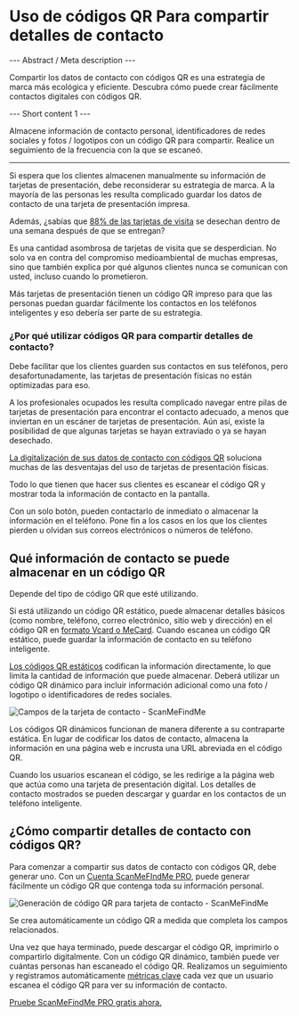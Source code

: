 <h1>Uso de códigos QR Para compartir detalles de contacto</h1>

--- Abstract / Meta description ---

Compartir los datos de contacto con códigos QR es una estrategia de marca más ecológica y eficiente. Descubra cómo puede crear fácilmente contactos digitales con códigos QR.

--- Short content 1 ---

Almacene información de contacto personal, identificadores de redes sociales y fotos / logotipos con un código QR para compartir. Realice un seguimiento de la frecuencia con la que se escaneó.

----------

<p>Si espera que los clientes almacenen manualmente su información de tarjetas de presentación, debe reconsiderar su estrategia de marca. A la mayoría de las personas les resulta complicado guardar los datos de contacto de una tarjeta de presentación impresa.</p>

<p>Además, ¿sabías que
    <a href = "https://blog.adobe.com/en/publish/2016/10/26/4-business-card-statistics-that-will-make-you-rethink-your-strategy.html#gs .5xe9i0 "class =" externallink "target =" _ blank ">88% de las tarjetas de visita</a>
    se desechan dentro de una semana después de que se entregan?</p>

<p>Es una cantidad asombrosa de tarjetas de visita que se desperdician. No solo va en contra del compromiso medioambiental de muchas empresas, sino que también explica por qué algunos clientes nunca se comunican con usted, incluso cuando lo prometieron.</p>

<p>Más tarjetas de presentación tienen un código QR impreso para que las personas puedan guardar fácilmente los contactos en los teléfonos inteligentes y eso debería ser parte de su estrategia.</p>
<h3>¿Por qué utilizar códigos QR para compartir detalles de contacto? </h3>
<p>Debe facilitar que los clientes guarden sus contactos en sus teléfonos, pero desafortunadamente, las tarjetas de presentación físicas no están optimizadas para eso.</p>

<p>A los profesionales ocupados les resulta complicado navegar entre pilas de tarjetas de presentación para encontrar el contacto adecuado, a menos que inviertan en un escáner de tarjetas de presentación. Aún así, existe la posibilidad de que algunas tarjetas se hayan extraviado o ya se hayan desechado.</p>

<p><a href="#static:contact">La digitalización de sus datos de contacto con códigos QR</a> soluciona muchas de las desventajas del uso de tarjetas de presentación físicas.</p>

<p>Todo lo que tienen que hacer sus clientes es escanear el código QR y mostrar toda la información de contacto en la pantalla.</p>

<p>Con un solo botón, pueden contactarlo de inmediato o almacenar la información en el teléfono. Pone fin a los casos en los que los clientes pierden u olvidan sus correos electrónicos o números de teléfono.</p>
<h2>Qué información de contacto se puede almacenar en un código QR</h2>
<p>Depende del tipo de código QR que esté utilizando.</p>

<p>Si está utilizando un código QR estático, puede almacenar detalles básicos (como nombre, teléfono, correo electrónico, sitio web y dirección) en el código QR en
    <a href="#article:about_contactformats">formato Vcard o MeCard</a>.
    Cuando escanea un código QR estático, puede guardar la información de contacto en su teléfono inteligente.</p>

<p><a href="#article:about_static">Los códigos QR estáticos</a> codifican la información directamente, lo que limita la cantidad de información que puede almacenar. Deberá utilizar un código QR dinámico para incluir información adicional como una foto / logotipo o identificadores de redes sociales.</p>
<p class="imageholder"><img src="https://media.scanmefindme.com/blog/about_dynamic_contact/files/img 1 - contact fields.png" alt="Campos de la tarjeta de contacto - ScanMeFindMe"> </ p >


<p>Los códigos QR dinámicos funcionan de manera diferente a su contraparte estática. En lugar de codificar los datos de contacto, almacena la información en una página web e incrusta una URL abreviada en el código QR.</p>

<p>Cuando los usuarios escanean el código, se les redirige a la página web que actúa como una tarjeta de presentación digital. Los detalles de contacto mostrados se pueden descargar y guardar en los contactos de un teléfono inteligente.</p>
<h2>¿Cómo compartir detalles de contacto con códigos QR?</h2>
<p>Para comenzar a compartir sus datos de contacto con códigos QR, debe generar uno. Con un
    <a href="#pro">Cuenta ScanMeFIndMe PRO</a>, puede generar fácilmente un código QR que contenga toda su información personal.</p>

<p class="imageholder"><img src="https://media.scanmefindme.com/blog/about_dynamic_contact/files/img 2 - floyd miles - qr.png" alt="Generación de código QR para tarjeta de contacto - ScanMeFindMe "></p>

<p>Se crea automáticamente un código QR a medida que completa los campos relacionados.</p>

<p>Una vez que haya terminado, puede descargar el código QR, imprimirlo o compartirlo digitalmente. Con un código QR dinámico, también puede ver cuántas personas han escaneado el código QR. Realizamos un seguimiento y registramos automáticamente
    <a href="#article:about_statistics">métricas clave</a> cada vez que un usuario escanea el código QR para ver su información de contacto.</p>

<p><a href="#pro">Pruebe ScanMeFindMe PRO gratis ahora.</a></p>